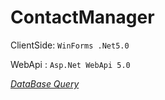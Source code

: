 # ContactManager

ClientSide: `WinForms .Net5.0`

WebApi : `Asp.Net WebApi 5.0`

<a href="https://github.com/MrAliSalehi/ContactManager/blob/master/Api/WebApi/AppApi/Properties/Db_Query.sql"><i>DataBase Query</i></a>
